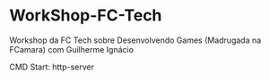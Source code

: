# WorkShop-FC-Tech
Workshop da FC Tech sobre Desenvolvendo Games (Madrugada na FCamara) com Guilherme Ignácio

CMD Start:
http-server